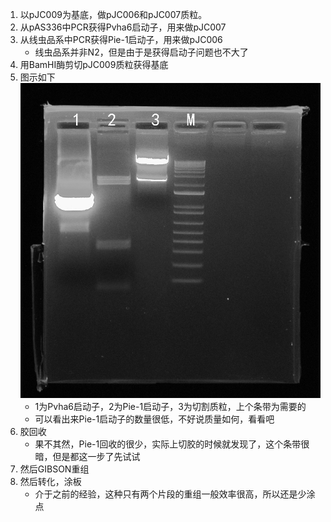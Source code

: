 1. 以pJC009为基底，做pJC006和pJC007质粒。
2. 从pAS336中PCR获得Pvha6启动子，用来做pJC007
3. 从线虫品系中PCR获得Pie-1启动子，用来做pJC006
   + 线虫品系并非N2，但是由于是获得启动子问题也不大了
4. 用BamHⅠ酶剪切pJC009质粒获得基底
5. 图示如下![回收图像](../../../photo/20240416/admin%202024-04-16%2016h48m53s(GelRed)-result.jpg)
   + 1为Pvha6启动子，2为Pie-1启动子，3为切割质粒，上个条带为需要的
   + 可以看出来Pie-1启动子的数量很低，不好说质量如何，看看吧
6. 胶回收
   + 果不其然，Pie-1回收的很少，实际上切胶的时候就发现了，这个条带很暗，但是都这一步了先试试
7. 然后GIBSON重组
8. 然后转化，涂板
   + 介于之前的经验，这种只有两个片段的重组一般效率很高，所以还是少涂点